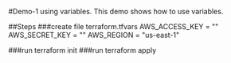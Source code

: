 #Demo-1 using variables.
This demo shows how to use variables.

##Steps
###create file terraform.tfvars
AWS_ACCESS_KEY = ""
AWS_SECRET_KEY = ""
AWS_REGION = "us-east-1"

###run terraform init
###run terraform apply
